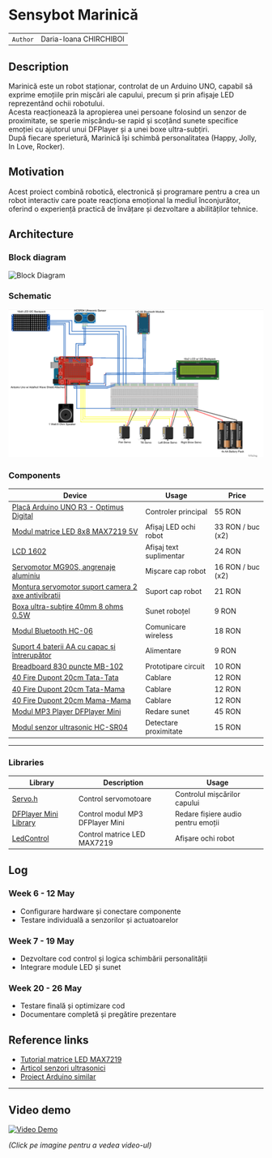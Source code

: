 # Sensybot Marinică

| | |
|-|-|
|`Author` | Daria-Ioana CHIRCHIBOI

## Description

Marinică este un robot staționar, controlat de un Arduino UNO, capabil să exprime emoțiile prin mișcări ale capului, precum și prin afișaje LED reprezentând ochii robotului.  
Acesta reacționează la apropierea unei persoane folosind un senzor de proximitate, se sperie mișcându-se rapid și scoțând sunete specifice emoției cu ajutorul unui DFPlayer și a unei boxe ultra-subțiri.  
După fiecare sperietură, Marinică își schimbă personalitatea (Happy, Jolly, In Love, Rocker).

## Motivation

Acest proiect combină robotică, electronică și programare pentru a crea un robot interactiv care poate reacționa emoțional la mediul înconjurător, oferind o experiență practică de învățare și dezvoltare a abilităților tehnice.

## Architecture

### Block diagram

<!-- Încarcă poza block diagram în folderul schematics -->

![Block Diagram](schematics/block_diagram.png)

### Schematic

<!-- Încarcă poza exportată din Fritzing în schematics -->

![Schematic](schematics/sensybotfritzing.png)

### Components

| Device | Usage | Price |
|--------|--------|-------|
| [Placă Arduino UNO R3 - Optimus Digital](https://www.optimusdigital.ro/en/avr-boards/4561-development-board-compatible-with-arduino-uno-r3-atmega328p-atmega16u2-50-cm-cable.html) | Controler principal | 55 RON |
| [Modul matrice LED 8x8 MAX7219 5V](https://sigmanortec.ro/modul-matrice-led-8x8-max7219-5v) | Afișaj LED ochi robot | 33 RON / buc (x2) |
| [LCD 1602](https://sigmanortec.ro/LCD-1602-p125700685) | Afișaj text suplimentar | 24 RON |
| [Servomotor MG90S, angrenaje aluminiu](https://sigmanortec.ro/servomotor-mg90s-angrenaje-aluminiu) | Mișcare cap robot | 16 RON / buc (x2) |
| [Montura servomotor suport camera 2 axe antivibratii](https://sigmanortec.ro/montura-servomotor-suport-camera-2-axe-pt-antivibratii-ptz-pentru-sg90-mg90s) | Suport cap robot | 21 RON |
| [Boxa ultra-subțire 40mm 8 ohms 0.5W](https://sigmanortec.ro/Boxa-ultra-subtire-40mm-8-ohms-0-5W-p136285784) | Sunet roboțel | 9 RON |
| [Modul Bluetooth HC-06](https://sigmanortec.ro/Modul-bluetooth-HC-06-p125923853) | Comunicare wireless | 18 RON |
| [Suport 4 baterii AA cu capac și întrerupător](https://sigmanortec.ro/Suport-4-baterii-AA-cu-capac-si-intrerupator-p172447738) | Alimentare | 9 RON |
| [Breadboard 830 puncte MB-102](https://sigmanortec.ro/Breadboard-830-puncte-MB-102-p125923983) | Prototipare circuit | 10 RON |
| [40 Fire Dupont 20cm Tata-Tata](https://sigmanortec.ro/40-Fire-Dupont-20cm-Tata-Tata-p210851325) | Cablare | 12 RON |
| [40 Fire Dupont 20cm Tata-Mama](https://sigmanortec.ro/40-Fire-Dupont-20cm-Tata-Mama-p210854317) | Cablare | 12 RON |
| [40 Fire Dupont 20cm Mama-Mama](https://sigmanortec.ro/40-Fire-Dupont-20cm-Mama-Mama-p166528315) | Cablare | 12 RON |
| [Modul MP3 Player DFPlayer Mini](https://ardushop.ro/ro/module/1473-modul-mp3-player-dfplayer-mini-6427854021755.html?gad_source=1&gad_campaignid=22058879462&gclid=CjwKCAjw24vBBhABEiwANFG7yxlp13zlUpmcgfizUjk4fZ9te46kDDH0UlXyVcytCSXZWNLtkp91XhoCW3UQAvD_BwE) | Redare sunet | 45 RON |
| [Modul senzor ultrasonic HC-SR04](https://ardushop.ro/ro/electronica/2289-modul-senzor-ultrasonic-detector-distanta-hc-sr04-6427854030726.html) | Detectare proximitate | 15 RON |

---

### Libraries

| Library | Description | Usage |
|---------|-------------|-------|
| [Servo.h](https://www.arduino.cc/en/Reference/Servo) | Control servomotoare | Controlul mișcărilor capului |
| [DFPlayer Mini Library](https://github.com/DFRobot/DFRobotDFPlayerMini) | Control modul MP3 DFPlayer Mini | Redare fișiere audio pentru emoții |
| [LedControl](https://github.com/wayoda/LedControl) | Control matrice LED MAX7219 | Afișare ochi robot |

## Log

### Week 6 - 12 May

- Configurare hardware și conectare componente  
- Testare individuală a senzorilor și actuatoarelor

### Week 7 - 19 May

- Dezvoltare cod control și logica schimbării personalității  
- Integrare module LED și sunet

### Week 20 - 26 May

- Testare finală și optimizare cod  
- Documentare completă și pregătire prezentare

## Reference links

- [Tutorial matrice LED MAX7219](https://www.youtube.com/watch?v=wdgULBpRoXk&t=1s&ab_channel=BenEater)  
- [Articol senzori ultrasonici](https://www.explainthatstuff.com/induction-motors.html)  
- [Proiect Arduino similar](https://projecthub.arduino.cc/)  

---

## Video demo

<!-- Video încărcat în folderul demo -->

[![Video Demo](videos/preview.jpg)](demo/marinicademo-2-2-2-2.mov)

*(Click pe imagine pentru a vedea video-ul)*


